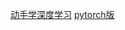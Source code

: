 [动手学深度学习](https://zh.d2l.ai/)
[pytorch版](https://tangshusen.me/Dive-into-DL-PyTorch/#/chapter02_prerequisite/2.2_tensor)
